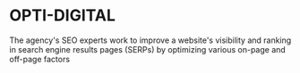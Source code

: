 # OPTI-DIGITAL
The agency's SEO experts work to improve a website's visibility and ranking in search engine results pages (SERPs) by optimizing various on-page and off-page factors
